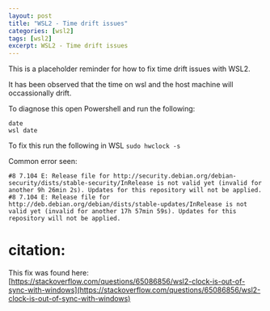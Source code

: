 ```yaml
---
layout: post
title: "WSL2 - Time drift issues"
categories: [wsl2]
tags: [wsl2]
excerpt: WSL2 - Time drift issues
---
```


This is a placeholder reminder for how to fix time drift issues with WSL2.

It has been observed that the time on wsl and the host machine will occassionally drift.

To diagnose this open Powershell and run the following:

```
date
wsl date
```

To fix this run the following in WSL `sudo hwclock -s`

Common error seen:

```
#8 7.104 E: Release file for http://security.debian.org/debian-security/dists/stable-security/InRelease is not valid yet (invalid for another 9h 26min 2s). Updates for this repository will not be applied.
#8 7.104 E: Release file for http://deb.debian.org/debian/dists/stable-updates/InRelease is not valid yet (invalid for another 17h 57min 59s). Updates for this repository will not be applied.
```

# citation:

This fix was found here: [https://stackoverflow.com/questions/65086856/wsl2-clock-is-out-of-sync-with-windows](https://stackoverflow.com/questions/65086856/wsl2-clock-is-out-of-sync-with-windows)